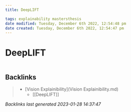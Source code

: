 ```yaml
---
title: DeepLIFT

tags: explainability mastersthesis 
date modified: Tuesday, December 6th 2022, 12:54:48 pm
date created: Tuesday, December 6th 2022, 12:54:47 pm
---
```


# DeepLIFT

```toc
```

## Backlinks

> - [Vision Explainibility](Vision Explainibility.md)
>   - [[DeepLIFT]]

_Backlinks last generated 2023-01-28 14:37:47_

